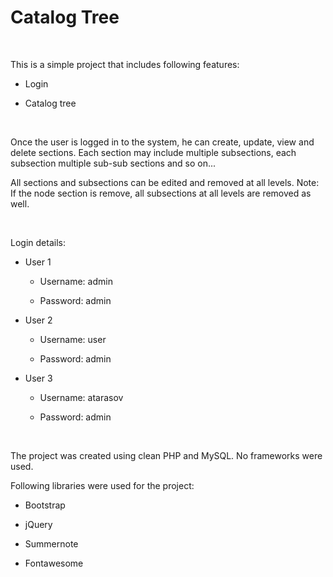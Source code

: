 Catalog Tree
============

 

This is a simple project that includes following features:

-   Login

-   Catalog tree

 

Once the user is logged in to the system, he can create, update, view and delete
sections. Each section may include multiple subsections, each subsection
multiple sub-sub sections and so on...

All sections and subsections can be edited and removed at all levels. Note: If
the node section is remove, all subsections at all levels are removed as well.

 

Login details:

-   User 1

    -   Username: admin

    -   Password: admin

-   User 2

    -   Username: user

    -   Password: admin

-   User 3

    -   Username: atarasov

    -   Password: admin

 

The project was created using clean PHP and MySQL. No frameworks were used.

Following libraries were used for the project:

-   Bootstrap

-   jQuery

-   Summernote

-   Fontawesome
